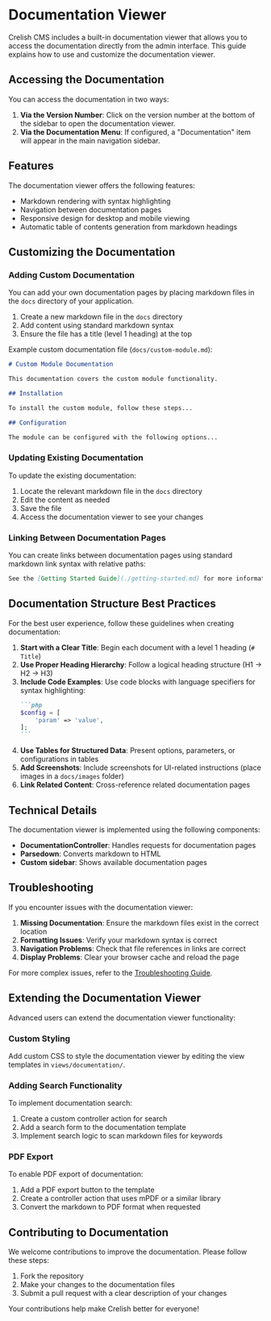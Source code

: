 # Documentation Viewer

Crelish CMS includes a built-in documentation viewer that allows you to access the documentation directly from the admin interface. This guide explains how to use and customize the documentation viewer.

## Accessing the Documentation

You can access the documentation in two ways:

1. **Via the Version Number**: Click on the version number at the bottom of the sidebar to open the documentation viewer.
2. **Via the Documentation Menu**: If configured, a "Documentation" item will appear in the main navigation sidebar.

## Features

The documentation viewer offers the following features:

- Markdown rendering with syntax highlighting
- Navigation between documentation pages
- Responsive design for desktop and mobile viewing
- Automatic table of contents generation from markdown headings

## Customizing the Documentation

### Adding Custom Documentation

You can add your own documentation pages by placing markdown files in the `docs` directory of your application.

1. Create a new markdown file in the `docs` directory
2. Add content using standard markdown syntax
3. Ensure the file has a title (level 1 heading) at the top

Example custom documentation file (`docs/custom-module.md`):

```markdown
# Custom Module Documentation

This documentation covers the custom module functionality.

## Installation

To install the custom module, follow these steps...

## Configuration

The module can be configured with the following options...
```

### Updating Existing Documentation

To update the existing documentation:

1. Locate the relevant markdown file in the `docs` directory
2. Edit the content as needed
3. Save the file
4. Access the documentation viewer to see your changes

### Linking Between Documentation Pages

You can create links between documentation pages using standard markdown link syntax with relative paths:

```markdown
See the [Getting Started Guide](./getting-started.md) for more information.
```

## Documentation Structure Best Practices

For the best user experience, follow these guidelines when creating documentation:

1. **Start with a Clear Title**: Begin each document with a level 1 heading (`# Title`)
2. **Use Proper Heading Hierarchy**: Follow a logical heading structure (H1 → H2 → H3)
3. **Include Code Examples**: Use code blocks with language specifiers for syntax highlighting:
   ````markdown
   ```php
   $config = [
       'param' => 'value',
   ];
   ```
   ````
4. **Use Tables for Structured Data**: Present options, parameters, or configurations in tables
5. **Add Screenshots**: Include screenshots for UI-related instructions (place images in a `docs/images` folder)
6. **Link Related Content**: Cross-reference related documentation pages

## Technical Details

The documentation viewer is implemented using the following components:

- **DocumentationController**: Handles requests for documentation pages
- **Parsedown**: Converts markdown to HTML
- **Custom sidebar**: Shows available documentation pages

## Troubleshooting

If you encounter issues with the documentation viewer:

1. **Missing Documentation**: Ensure the markdown files exist in the correct location
2. **Formatting Issues**: Verify your markdown syntax is correct
3. **Navigation Problems**: Check that file references in links are correct
4. **Display Problems**: Clear your browser cache and reload the page

For more complex issues, refer to the [Troubleshooting Guide](./troubleshooting.md).

## Extending the Documentation Viewer

Advanced users can extend the documentation viewer functionality:

### Custom Styling

Add custom CSS to style the documentation viewer by editing the view templates in `views/documentation/`.

### Adding Search Functionality

To implement documentation search:

1. Create a custom controller action for search
2. Add a search form to the documentation template
3. Implement search logic to scan markdown files for keywords

### PDF Export

To enable PDF export of documentation:

1. Add a PDF export button to the template
2. Create a controller action that uses mPDF or a similar library
3. Convert the markdown to PDF format when requested

## Contributing to Documentation

We welcome contributions to improve the documentation. Please follow these steps:

1. Fork the repository
2. Make your changes to the documentation files
3. Submit a pull request with a clear description of your changes

Your contributions help make Crelish better for everyone! 